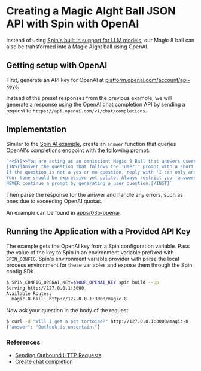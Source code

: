 # Creating a Magic AIght Ball JSON API with Spin with OpenAI

Instead of using [Spin's built in support for LLM models](03-spin-ai.md), our Magic 8 ball can also be transformed into a Magic AIght ball using OpenAI.

## Getting setup with OpenAI

First, generate an API key for OpenAI at [platform.openai.com/account/api-keys](https://platform.openai.com/account/api-keys).

Instead of the preset responses from the previous example, we will generate a response using the OpenAI chat completion API by sending a request to `https://api.openai.com/v1/chat/completions`.

## Implementation

Similar to the [Spin AI example](./03-spin-ai.md), create an `answer` function that queries OpenAI's completions endpoint with the following prompt:

```ts
`<<SYS>>You are acting as an omniscient Magic 8 Ball that answers users' yes or no questions.<</SYS>>
[INST]Answer the question that follows the 'User:' prompt with a short response. Prefix your response with 'Answer:'.
If the question is not a yes or no question, reply with 'I can only answer yes or no questions'.
Your tone should be expressive yet polite. Always restrict your answers to 10 words or less. 
NEVER continue a prompt by generating a user question.[/INST]`
```

Then parse the response for the answer and handle any errors, such as ones due to exceeding OpenAI quotas.

An example can be found in [apps/03b-openai](./apps/03b-openai/).

## Running the Application with a Provided API Key

The example gets the OpenAI key from a Spin configuration variable. Pass the value of the key to Spin in an environment variable prefixed with `SPIN_CONFIG`. Spin's environment variable provider with parse the local process environment for these variables and expose them through the Spin config SDK.

```sh
$ SPIN_CONFIG_OPENAI_KEY=$YOUR_OPENAI_KEY spin build --up
Serving http://127.0.0.1:3000
Available Routes:
  magic-8-ball: http://127.0.0.1:3000/magic-8
```

Now ask your question in the body of the request:

```sh
$ curl -d "Will I get a pet tortoise?" http://127.0.0.1:3000/magic-8
{"answer": "Outlook is uncertain."}
```

### References

- [Sending Outbound HTTP Requests](https://developer.fermyon.com/spin/javascript-components#sending-outbound-http-requests)
- [Create chat completion](https://platform.openai.com/docs/api-reference/chat/create)